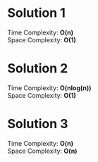 # Solution 1

Time Complexity: **O(n)**\
Space Complexity: **O(1)**

# Solution 2

Time Complexity: **O(nlog(n))**\
Space Complexity: **O(1)**

# Solution 3

Time Complexity: **O(n)**\
Space Complexity: **O(n)**